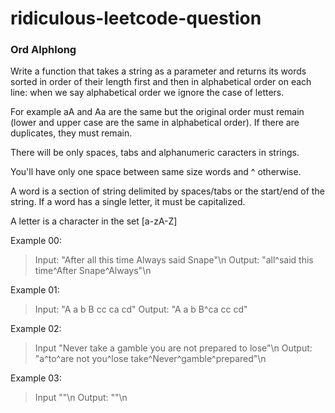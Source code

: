 # ridiculous-leetcode-question


### Ord Alphlong
Write a function that takes a string as a parameter and returns its words sorted
in order of their length first and then in alphabetical order on each line:
when we say alphabetical order we ignore the case of letters.

For example aA and Aa are the same but the original order must remain
(lower and upper case are the same in alphabetical order). If there are
duplicates, they must remain.

There will be only spaces, tabs and alphanumeric caracters in strings.

You'll have only one space between same size words and ^ otherwise.

A word is a section of string delimited by spaces/tabs or the start/end of the
string. If a word has a single letter, it must be capitalized.

A letter is a character in the set [a-zA-Z]

Example 00:

> Input: "After all this time Always said Snape"\n
> Output: "all^said this time^After Snape^Always"\n

Example 01:

> Input: "A a b B cc ca cd"
> Output: "A a b B^ca cc cd"

Example 02:

> Input "Never take a gamble you are not prepared to lose"\n
> Output: "a^to^are not you^lose take^Never^gamble^prepared"\n

Example 03:

> Input ""\n
> Output: ""\n
